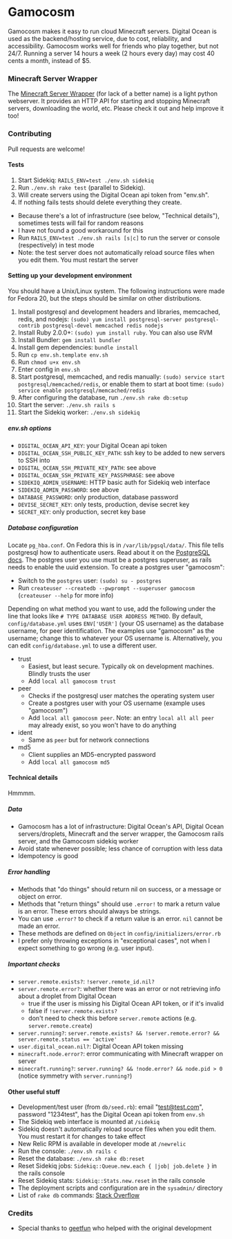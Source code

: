 Gamocosm
========

Gamocosm makes it easy to run cloud Minecraft servers.
Digital Ocean is used as the backend/hosting service, due to cost, reliability, and accessibility.
Gamocosm works well for friends who play together, but not 24/7.
Running a server 14 hours a week (2 hours every day) may cost 40 cents a month, instead of $5.

### Minecraft Server Wrapper
The [Minecraft Server Wrapper][4] (for lack of a better name) is a light python webserver.
It provides an HTTP API for starting and stopping Minecraft servers, downloading the world, etc.
Please check it out and help improve it too!

### Contributing
Pull requests are welcome!

#### Tests

1. Start Sidekiq: `RAILS_ENV=test ./env.sh sidekiq`
1. Run `./env.sh rake test` (parallel to Sidekiq).
1. Will create servers using the Digital Ocean api token from "env.sh".
1. If nothing fails tests should delete everything they create.

- Because there's a lot of infrastructure (see below, "Technical details"), sometimes tests will fail for random reasons
- I have not found a good workaround for this
- Run `RAILS_ENV=test ./env.sh rails [s|c]` to run the server or console (respectively) in test mode
- Note: the test server does not automatically reload source files when you edit them. You must restart the server

#### Setting up your development environment
You should have a Unix/Linux system.
The following instructions were made for Fedora 20, but the steps should be similar on other distributions.

1. Install postgresql and development headers and libraries, memcached, redis, and nodejs: `(sudo) yum install postgresql-server postgresql-contrib postgresql-devel memcached redis nodejs`
1. Install Ruby 2.0.0+: `(sudo) yum install ruby`. You can also use RVM
1. Install Bundler: `gem install bundler`
1. Install gem dependencies: `bundle install`
1. Run `cp env.sh.template env.sh`
1. Run `chmod u+x env.sh`
1. Enter config in `env.sh`
1. Start postgresql, memcached, and redis manually: `(sudo) service start postgresql/memcached/redis`, or enable them to start at boot time: `(sudo) service enable postgresql/memcached/redis`
1. After configuring the database, run `./env.sh rake db:setup`
1. Start the server: `./env.sh rails s`
1. Start the Sidekiq worker: `./env.sh sidekiq`

##### env.sh options

- `DIGITAL_OCEAN_API_KEY`: your Digital Ocean api token
- `DIGITAL_OCEAN_SSH_PUBLIC_KEY_PATH`: ssh key to be added to new servers to SSH into
- `DIGITAL_OCEAN_SSH_PRIVATE_KEY_PATH`: see above
- `DIGITAL_OCEAN_SSH_PRIVATE_KEY_PASSPHRASE`: see above
- `SIDEKIQ_ADMIN_USERNAME`: HTTP basic auth for Sidekiq web interface
- `SIDEKIQ_ADMIN_PASSWORD`: see above
- `DATABASE_PASSWORD`: only production, database password
- `DEVISE_SECRET_KEY`: only tests, production, devise secret key
- `SECRET_KEY`: only production, secret key base

##### Database configuration
Locate `pg_hba.conf`. On Fedora this is in `/var/lib/pgsql/data/`.
This file tells postgresql how to authenticate users. Read about it on the [PostgreSQL docs][1].
The postgres user you use must be a postgres superuser, as rails needs to enable the uuid extension.
To create a postgres user "gamocosm":

- Switch to the `postgres` user: `(sudo) su - postgres`
- Run `createuser --createdb --pwprompt --superuser gamocosm` (`createuser --help` for more info)

Depending on what method you want to use, add the following under the line that looks like `# TYPE DATABASE USER ADDRESS METHOD`.
By default, `config/database.yml` uses `ENV['USER']` (your OS username) as the database username, for peer identification.
The examples use "gamocosm" as the username; change this to whatever your OS username is.
Alternatively, you can edit `config/database.yml` to use a different user.

- trust
	- Easiest, but least secure. Typically ok on development machines. Blindly trusts the user
	- Add `local all gamocosm trust`
- peer
	- Checks if the postgresql user matches the operating system user
	- Create a postgres user with your OS username (example uses "gamocosm")
	- Add `local all gamocosm peer`. Note: an entry `local all all peer` may already exist, so you won't have to do anything
- ident
	- Same as `peer` but for network connections
- md5
	- Client supplies an MD5-encrypted password
	- Add `local all gamocosm md5`

#### Technical details
Hmmmm.

##### Data
- Gamocosm has a lot of infrastructure: Digital Ocean's API, Digital Ocean servers/droplets, Minecraft and the server wrapper, the Gamocosm rails server, and the Gamocosm sidekiq worker
- Avoid state whenever possible; less chance of corruption with less data
- Idempotency is good

##### Error handling

- Methods that "do things" should return nil on success, or a message or object on error.
- Methods that "return things" should use `.error!` to mark a return value is an error. These errors should always be strings.
- You can use `.error?` to check if a return value is an error. `nil` cannot be made an error.
- These methods are defined on `Object` in `config/initializers/error.rb`
- I prefer only throwing exceptions in "exceptional cases", not when I expect something to go wrong (e.g. user input).

##### Important checks
- `server.remote.exists?`: `!server.remote_id.nil?`
- `server.remote.error?`: whether there was an error or not retrieving info about a droplet from Digital Ocean
	- true if the user is missing his Digital Ocean API token, or if it's invalid
	- false if `!server.remote.exists?`
	- don't need to check this before `server.remote` actions (e.g. `server.remote.create`)
- `server.running?`: `server.remote.exists? && !server.remote.error? && server.remote.status == 'active'`
- `user.digital_ocean.nil?`: Digital Ocean API token missing
- `minecraft.node.error?`: error communicating with Minecraft wrapper on server
- `minecraft.running?`: `server.running? && !node.error? && node.pid > 0` (notice symmetry with `server.running?`)

#### Other useful stuff
- Development/test user (from `db/seed.rb`): email "test@test.com", password "1234test", has the Digital Ocean api token from `env.sh`
- The Sidekiq web interface is mounted at `/sidekiq`
- Sidekiq doesn't automatically reload source files when you edit them. You must restart it for changes to take effect
- New Relic RPM is available in developer mode at `/newrelic`
- Run the console: `./env.sh rails c`
- Reset the database: `./env.sh rake db:reset`
- Reset Sidekiq jobs: `Sidekiq::Queue.new.each { |job| job.delete }` in the rails console
- Reset Sidekiq stats: `Sidekiq::Stats.new.reset` in the rails console
- The deployment scripts and configuration are in the `sysadmin/` directory
- List of `rake db` commands: [Stack Overflow][3]

### Credits
- Special thanks to [geetfun][2] who helped with the original development

[1]: http://www.postgresql.org/docs/9.3/static/auth-pg-hba-conf.html
[2]: https://github.com/geetfun
[3]: http://stackoverflow.com/questions/10301794/
[4]: https://github.com/Gamocosm/minecraft-server_wrapper
